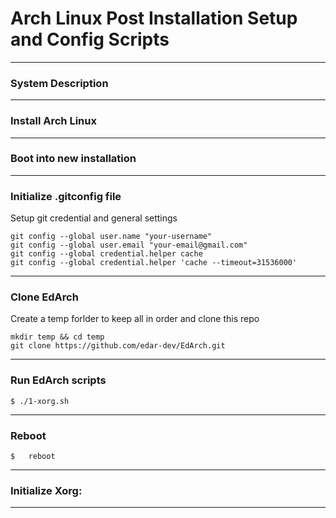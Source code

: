 # Arch Linux Post Installation Setup and Config Scripts

---
### System Description

---
### Install Arch Linux

---
### Boot into new installation

---
### Initialize .gitconfig file
Setup git credential and general settings

    git config --global user.name "your-username"
    git config --global user.email "your-email@gmail.com"
    git config --global credential.helper cache
    git config --global credential.helper 'cache --timeout=31536000'

---
### Clone EdArch
Create a temp forlder to keep all in order and clone this repo

    mkdir temp && cd temp
    git clone https://github.com/edar-dev/EdArch.git

---
### Run EdArch scripts
    $ ./1-xorg.sh
---
### Reboot
    $   reboot

---
### Initialize Xorg:

---